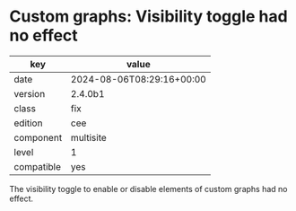 [//]: # (werk v2)
# Custom graphs: Visibility toggle had no effect

key        | value
---------- | ---
date       | 2024-08-06T08:29:16+00:00
version    | 2.4.0b1
class      | fix
edition    | cee
component  | multisite
level      | 1
compatible | yes

The visibility toggle to enable or disable elements of custom graphs had no effect.
